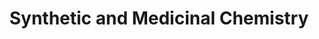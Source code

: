 ---
title: "Synthetic and Medicinal Chemistry"
excerpt: "concept to reality<br/><img src='/images/MAKE.png'>"
collection: portfolio
---